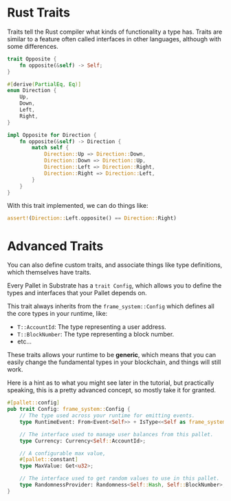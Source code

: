 # Rust Traits

Traits tell the Rust compiler what kinds of functionality a type has.
Traits are similar to a feature often called interfaces in other languages, although with some differences.

```rust
trait Opposite {
	fn opposite(&self) -> Self;
}

#[derive(PartialEq, Eq)]
enum Direction {
	Up,
	Down,
	Left,
	Right,
}

impl Opposite for Direction {
    fn opposite(&self) -> Direction {
        match self {
            Direction::Up => Direction::Down,
            Direction::Down => Direction::Up,
            Direction::Left => Direction::Right,
            Direction::Right => Direction::Left,
        }
    }
}
```

With this trait implemented, we can do things like:

```rust
assert!(Direction::Left.opposite() == Direction::Right)
```

<!-- slide:break -->

# Advanced Traits

You can also define custom traits, and associate things like type definitions, which themselves have traits.

Every Pallet in Substrate has a `trait Config`, which allows you to define the types and interfaces that your Pallet depends on.

This trait always inherits from the `frame_system::Config` which defines all the core types in your runtime, like:

* `T::AccountId`: The type representing a user address.
* `T::BlockNumber`: The type representing a block number.
* etc...

These traits allows your runtime to be **generic**, which means that you can easily change the fundamental types in your blockchain, and things will still work.


Here is a hint as to what you might see later in the tutorial, but practically speaking, this is a pretty advanced concept, so mostly take it for granted.

```rust
#[pallet::config]
pub trait Config: frame_system::Config {
	// The type used across your runtime for emitting events.
	type RuntimeEvent: From<Event<Self>> + IsType<<Self as frame_system::Config>::RuntimeEvent>;

	// The interface used to manage user balances from this pallet.
	type Currency: Currency<Self::AccountId>;

	// A configurable max value,
	#[pallet::constant]
	type MaxValue: Get<u32>;

	// The interface used to get random values to use in this pallet.
	type RandomnessProvider: Randomness<Self::Hash, Self::BlockNumber>;
}
```
